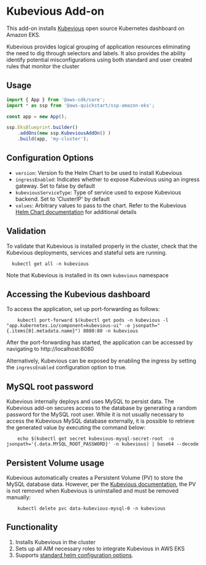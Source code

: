 # Kubevious Add-on

This add-on installs [Kubevious](https://github.com/kubevious/kubevious) open source Kubernetes dashboard on Amazon EKS.

Kubevious provides logical grouping of application resources eliminating the need to dig through selectors and labels. 
It also provides the ability identify potential misconfigurations using both standard and user created rules that 
monitor the cluster

## Usage

```typescript
import { App } from '@aws-cdk/core';
import * as ssp from '@aws-quickstart/ssp-amazon-eks';

const app = new App();

ssp.EksBlueprint.builder()
    .addOns(new ssp.KubeviousAddOn() )
    .build(app, 'my-cluster');
```

## Configuration Options

- `version`: Version fo the Helm Chart to be used to install Kubevious
- `ingressEnabled`: Indicates whether to expose Kubevious using an ingress gateway. Set to false by default
- `kubeviousServiceType`: Type of service used to expose Kubevious backend. Set to 'ClusterIP' by default
- `values`: Arbitrary values to pass to the chart. Refer to the Kubevious [Helm Chart documentation](https://github.com/kubevious/helm) for additional details

## Validation

To validate that Kubevious is installed properly in the cluster, check that the Kubevious deployments,
services and stateful sets are running.

```shell
  kubectl get all -n kubevious  
```
Note that Kubevious is installed in its own `kubevious` namespace

## Accessing the Kubevious dashboard

To access the application, set up port-forwarding as follows: 

```shell
    kubectl port-forward $(kubectl get pods -n kubevious -l "app.kubernetes.io/component=kubevious-ui" -o jsonpath="{.items[0].metadata.name}") 8080:80 -n kubevious  
```
After the port-forwarding has started, the application can be accessed by navigating to http://localhost:8080

Alternatively, Kubevious can be exposed by enabling the ingress by setting the `ingressEnabled` configuration option to true. 

## MySQL root password

Kubevious internally deploys and uses MySQL to persist data. The Kubevious add-on secures access to the database by generating a random password
for the MySQL root user. While it is not usually necessary to access the Kubevious MySQL database externally, it is possible to retrieve the 
generated value by executing the command below:

```shell
    echo $(kubectl get secret kubevious-mysql-secret-root  -o jsonpath='{.data.MYSQL_ROOT_PASSWORD}' -n kubevious) | base64 --decode
```

## Persistent Volume usage

Kubevious automatically creates a Persistent Volume (PV) to store the MySQL database data. However, per the [Kubevious
documentation](https://github.com/kubevious/helm#uninstalling-the-chart), the PV is not removed when Kubevious is 
uninstalled and must be removed manually:

```shell
    kubectl delete pvc data-kubevious-mysql-0 -n kubevious
```

## Functionality

1. Installs Kubevious in the cluster
2. Sets up all AIM necessary roles to integrate Kubevious in AWS EKS
3. Supports [standard helm configuration options](./index.md#standard-helm-add-on-configuration-options).